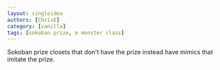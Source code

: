 ```yaml
---
layout: singleidea
authors: [ChrisE]
category: [vanilla]
tags: [sokoban prize, m monster class]
---
```

Sokoban prize closets that don't have the prize instead have mimics that imitate the prize.
